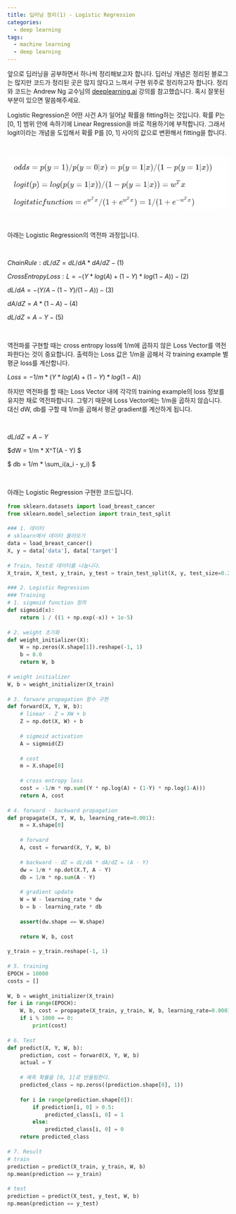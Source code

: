 ```yaml
---
title: 딥러닝 정리(1) - Logistic Regression
categories:
  - deep learning
tags:
  - machine learning
  - deep learning
---
```


앞으로 딥러닝을 공부하면서 하나씩 정리해보고자 합니다. 딥러닝 개념은 정리된 블로그는 많지만 코드가 정리된 곳은 많지 않다고 느껴서 구현 위주로 정리하고자 합니다. 정리와 코드는 Andrew Ng 교수님의 [deeplearning.ai](https://www.coursera.org/courses?query=deeplearning.ai) 강의를 참고했습니다. 혹시 잘못된 부분이 있으면 말씀해주세요. 



Logistic Regression은 어떤 사건 A가 일어날 확률을 fitting하는 것입니다. 확률 P는 [0, 1] 범위 안에 속하기에 Linear Regression을 바로 적용하기에 부적합니다. 그래서 logit이라는 개념을 도입해서 확률 P를 [0, 1] 사이의 값으로 변환해서 fitting을 합니다.

<br/>

![](/assets/images/logistic-regression/logistic.png)

<br/>

아래는 Logistic Regression의 역전파 과정입니다. 

<br/>

$Chain Rule: dL / dZ = dL / dA * dA /dZ - (1)$

$Cross Entropy Loss:  L =- (Y * log(A) + (1-Y) * log(1- A)) - (2)$

$dL / dA = -(Y/A - (1 - Y) / (1- A)) - (3)$

$dA / dZ = A * (1 - A) - (4)$

$dL / dZ = A - Y  - (5)$ 

<br/>

역전파를 구현할 때는 cross entropy loss에 1/m에 곱하지 않은 Loss Vector를 역전파한다는 것이 중요합니다. 출력하는 Loss 값은 1/m을 곱해서 각 training example 별 평균 loss를 계산합니다.



$Loss = -1/m * (Y*log(A) + (1-Y) *log(1-A))$



하지만 역전파를 할 때는 Loss Vector 내에 각각의 training example의 loss 정보를 유지한 채로 역전파합니다. 그렇기 때문에 Loss Vector에는 1/m을 곱하지 않습니다. 대신 dW, db를 구할 때 1/m을 곱해서 평균 gradient를 계산하게 됩니다.

<br/>

$dL/dZ = A - Y$

$dW = 1/m * X^T(A - Y) $

$ db = 1/m * \sum_i(a_i - y_i) $

<br/>

아래는 Logistic Regression 구현한 코드입니다.

```python
from sklearn.datasets import load_breast_cancer
from sklearn.model_selection import train_test_split

### 1. 데이터
# sklearn에서 데이터 불러오기
data = load_breast_cancer()
X, y = data['data'], data['target']

# Train, Test로 데이터를 나눕니다.
X_train, X_test, y_train, y_test = train_test_split(X, y, test_size=0.2, stratify=y)

### 2. Logistic Regression
### Training
# 1. sigmoid function 정의
def sigmoid(x):
    return 1 / ((1 + np.exp(-x)) + 1e-5)

# 2. weight 초기화
def weight_initializer(X):
    W = np.zeros(X.shape[1]).reshape(-1, 1)
    b = 0.0     
    return W, b

# weight initializer
W, b = weight_initializer(X_train)

# 3. forware propagation 함수 구현
def forward(X, Y, W, b):
    # linear - Z = XW + b
    Z = np.dot(X, W) + b
    
    # sigmoid activation
    A = sigmoid(Z)
    
    # cost
    m = X.shape[0]
    
    # cross entropy loss
    cost = -1/m * np.sum((Y * np.log(A) + (1-Y) * np.log(1-A)))
    return A, cost

# 4. forward - backward propagation
def propagate(X, Y, W, b, learning_rate=0.001):
    m = X.shape[0]
    
    # forward
    A, cost = forward(X, Y, W, b)
    
    # backward - dZ = dL/dA * dA/dZ = (A - Y)
    dw = 1/m * np.dot(X.T, A - Y)  
    db = 1/m * np.sum(A - Y)
    
    # gradient update
    W = W - learning_rate * dw
    b = b - learning_rate * db

    assert(dw.shape == W.shape)
    
    return W, b, cost   

y_train = y_train.reshape(-1, 1)

# 5. training
EPOCH = 10000
costs = []

W, b = weight_initializer(X_train)
for i in range(EPOCH):
    W, b, cost = propagate(X_train, y_train, W, b, learning_rate=0.0001)
    if i % 1000 == 0:
        print(cost)

# 6. Test
def predict(X, Y, W, b):
    prediction, cost = forward(X, Y, W, b)
    actual = Y
    
    # 예측 확률을 [0, 1]로 반올림한다.
    predicted_class = np.zeros((prediction.shape[0], 1))
    
    for i in range(prediction.shape[0]):
        if prediction[i, 0] > 0.5:
            predicted_class[i, 0] = 1
        else:
            predicted_class[i, 0] = 0
    return predicted_class

# 7. Result
# train
prediction = predict(X_train, y_train, W, b)
np.mean(prediction == y_train)

# test
prediction = predict(X_test, y_test, W, b)
np.mean(prediction == y_test)
```
